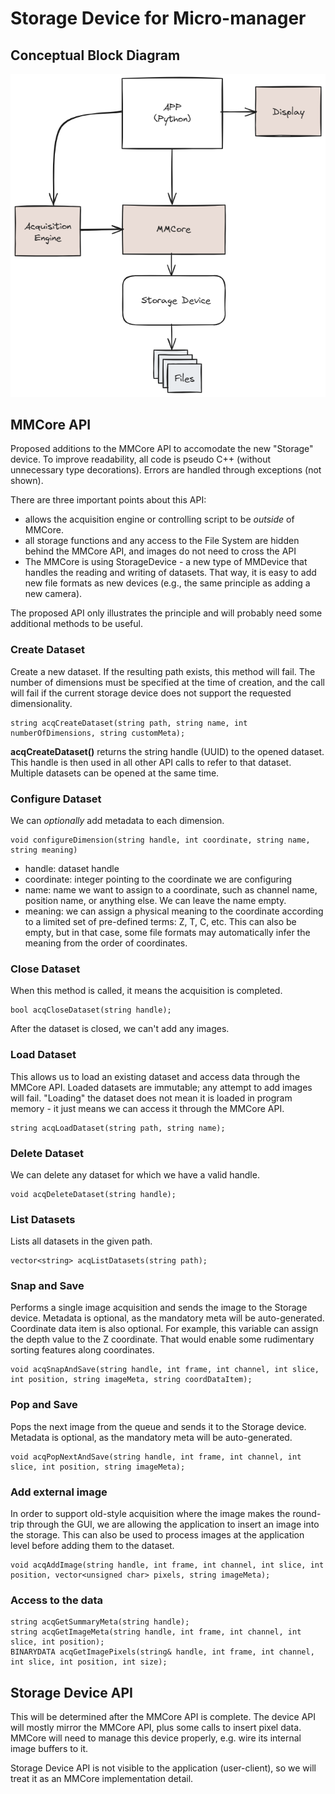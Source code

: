 # Storage Device for Micro-manager
## Conceptual Block Diagram
![alt text](./mm-python-app-2024-02-15-1225.png)

## MMCore API
Proposed additions to the MMCore API to accomodate the new "Storage" device. To improve readability, all code is pseudo C++ (without unnecessary type decorations). Errors are handled through exceptions (not shown).

There are three important points about this API:
- allows the acquisition engine or controlling script to be *outside* of MMCore. 
- all storage functions and any access to the File System are hidden behind the MMCore API, and images do not need to cross the API
- The MMCore is using StorageDevice - a new type of MMDevice that handles the reading and writing of datasets. That way, it is easy to add new file formats as new devices (e.g., the same principle as adding a new camera).

The proposed API only illustrates the principle and will probably need some additional methods to be useful.

### Create Dataset
Create a new dataset. If the resulting path exists, this method will fail. The number of dimensions must be specified at the time of creation, and the call will fail if the current storage device does not support the requested dimensionality.

``` 
string acqCreateDataset(string path, string name, int numberOfDimensions, string customMeta);
```

**acqCreateDataset()** returns the string handle (UUID) to the opened dataset. This handle is then used in all other API calls to refer to that dataset. Multiple datasets can be opened at the same time.

### Configure Dataset
We can *optionally* add metadata to each dimension.

```
void configureDimension(string handle, int coordinate, string name, string meaning)
```
- handle: dataset handle
- coordinate: integer pointing to the coordinate we are configuring
- name: name we want to assign to a coordinate, such as channel name, position name, or anything else. We can leave the name empty.
- meaning: we can assign a physical meaning to the coordinate according to a limited set of pre-defined terms: Z, T, C, etc. This can also be empty, but in that case, some file formats may automatically infer the meaning from the order of coordinates.


### Close Dataset
When this method is called, it means the acquisition is completed.

``` 
bool acqCloseDataset(string handle);
```
After the dataset is closed, we can't add any images.

### Load Dataset
This allows us to load an existing dataset and access data through the MMCore API. Loaded datasets are immutable; any attempt to add images will fail. "Loading" the dataset does not mean it is loaded in program memory - it just means we can access it through the MMCore API.

```
string acqLoadDataset(string path, string name);
```

### Delete Dataset
We can delete any dataset for which we have a valid handle.
```
void acqDeleteDataset(string handle);
```

### List Datasets
Lists all datasets in the given path.
```
vector<string> acqListDatasets(string path);
```

### Snap and Save
Performs a single image acquisition and sends the image to the Storage device. Metadata is optional, as the mandatory meta will be auto-generated. Coordinate data item is also optional. For example, this variable can assign the depth value to the Z coordinate. That would enable some rudimentary sorting features along coordinates.

```
void acqSnapAndSave(string handle, int frame, int channel, int slice, int position, string imageMeta, string coordDataItem);
```

### Pop and Save
Pops the next image from the queue and sends it to the Storage device. Metadata is optional, as the mandatory meta will be auto-generated.

```
void acqPopNextAndSave(string handle, int frame, int channel, int slice, int position, string imageMeta);
```
### Add external image

In order to support old-style acquisition where the image makes the round-trip through the GUI, we are allowing the application to insert an image into the storage. This can also be used to process images at the application level before adding them to the dataset.

```
void acqAddImage(string handle, int frame, int channel, int slice, int position, vector<unsigned char> pixels, string imageMeta);
```

### Access to the data
```
string acqGetSummaryMeta(string handle);
string acqGetImageMeta(string handle, int frame, int channel, int slice, int position);
BINARYDATA acqGetImagePixels(string& handle, int frame, int channel, int slice, int position, int size);
```

## Storage Device API
This will be determined after the MMCore API is complete. The device API will mostly mirror the MMCore API, plus some calls to insert pixel data. MMCore will need to manage this device properly, e.g. wire its internal image buffers to it.

Storage Device API is not visible to the application (user-client), so we will treat it as an MMCore implementation detail.


